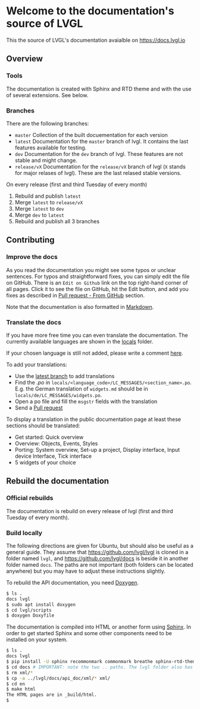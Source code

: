 # Welcome to the documentation's source of LVGL

This the source of LVGL's documentation avaialble on https://docs.lvgl.io

## Overview

### Tools
The documentation is created with Sphinx and RTD theme and with the use of several extensions. See below.

### Branches

There are the following branches:
- `master` Collection of the built docuementation for each version
- `latest` Documentation for the `master` branch of lvgl. It contains the last features available for testing.
- `dev` Documentation for the `dev` branch of lvgl. These features are not stable and might change. 
- `release/vX` Documentation for the `release/vX` branch of lvgl (`X` stands for major relases of lvgl). These are the last relased stable versions.

On every release (first and third Tuesday of every month)
1. Rebuild and publish `latest`
2. Merge `latest` to `release/vX`
3. Merge `latest` to `dev`
4. Merge `dev` to `latest`
5. Rebuild and publish all 3 branches

## Contributing

### Improve the docs

As you read the documentation you might see some typos or unclear sentences. 
For typos and straightforward fixes, you can simply edit the file on GitHub. There is an `Edit on Github` link on the top right-hand corner of all pages.
Click it to see the file on GitHub, hit the Edit button, and add you fixes as described in [Pull request - From GitHub](https://docs.lvgl.io/latest/en/html/contributing/index.html#from-github) section.

Note that the documentation is also formatted in [Markdown](https://github.com/adam-p/markdown-here/wiki/Markdown-Cheatsheet). 

### Translate the docs

If you have more free time you can even translate the documentation. The currently available languages are shown in the [locals](https://github.com/lvgl/docs/tree/latest/locales) folder.

If your chosen language is still not added, please write a comment [here](https://forum.lvgl.io/t/translate-the-documentation/238).

To add your translations:
- Use the [latest branch](https://github.com/lvgl/docs/tree/latest) to add translations
- Find the *.po* in `locals/<language_code>/LC_MESSAGES/<section_name>.po`. E.g. the German translation of `widgets.md` should be in `locals/de/LC_MESSAGES/widgets.po`. 
- Open a po file and fill the `msgstr` fields with the translation
- Send a [Pull request](https://docs.lvgl.io/latest/en/html/contributing/index.html#pull-request)

To display a translation in the public documentation page at least these sections should be translated:
- Get started: Quick overview
- Overview: Objects, Events, Styles
- Porting: System overview, Set-up a project, Display interface, Input device Interface, Tick interface
- 5 widgets of your choice

## Rebuild the documentation

### Official rebuilds

The documentation is rebuild on every release of lvgl (first and third Tuesday of every month).

### Build locally

The following directions are given for Ubuntu, but should also be useful as a general guide. They assume that https://github.com/lvgl/lvgl is cloned in a folder named `lvgl`, and https://github.com/lvgl/docs is beside it in another folder named `docs`. The paths are not important (both folders can be located anywhere) but you may have to adjust these instructions slightly.

To rebuild the API documentation, you need [Doxygen](http://www.doxygen.nl/).

```sh
$ ls .
docs lvgl
$ sudo apt install doxygen
$ cd lvgl/scripts
$ doxygen Doxyfile
```

The documentation is compiled into HTML or another form using [Sphinx](https://www.sphinx-doc.org). In order to get started Sphinx and some other components need to be installed on your system. 

```sh
$ ls .
docs lvgl
$ pip install -U sphinx recommonmark commonmark breathe sphinx-rtd-theme
$ cd docs # IMPORTANT: note the two .. paths. The lvgl folder also has a folder inside it named docs.
$ rm xml/*
$ cp -a ../lvgl/docs/api_doc/xml/* xml/
$ cd en
$ make html
The HTML pages are in _build/html.
$
```
